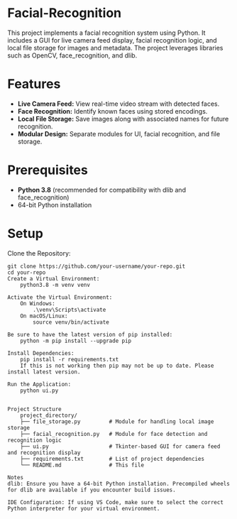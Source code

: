 # Facial-Recognition

This project implements a facial recognition system using Python. It includes a GUI for live camera feed display, facial recognition logic, and local file storage for images and metadata. The project leverages libraries such as OpenCV, face_recognition, and dlib.

# Features

- **Live Camera Feed:** View real-time video stream with detected faces.
- **Face Recognition:** Identify known faces using stored encodings.
- **Local File Storage:** Save images along with associated names for future recognition.
- **Modular Design:** Separate modules for UI, facial recognition, and file storage.

# Prerequisites

- **Python 3.8** (recommended for compatibility with dlib and face_recognition)
- 64-bit Python installation

# Setup

Clone the Repository:

    git clone https://github.com/your-username/your-repo.git
    cd your-repo
    Create a Virtual Environment:
        python3.8 -m venv venv

    Activate the Virtual Environment:
        On Windows:
            .\venv\Scripts\activate
        On macOS/Linux:
            source venv/bin/activate

    Be sure to have the latest version of pip installed:
        python -m pip install --upgrade pip

    Install Dependencies:
        pip install -r requirements.txt
        If this is not working then pip may not be up to date. Please install latest version.

    Run the Application:
        python ui.py


    Project Structure
        project_directory/
        ├── file_storage.py         # Module for handling local image storage
        ├── facial_recognition.py   # Module for face detection and recognition logic
        ├── ui.py                   # Tkinter-based GUI for camera feed and recognition display
        ├── requirements.txt        # List of project dependencies
        └── README.md               # This file

    Notes
    dlib: Ensure you have a 64-bit Python installation. Precompiled wheels for dlib are available if you encounter build issues.

    IDE Configuration: If using VS Code, make sure to select the correct Python interpreter for your virtual environment.